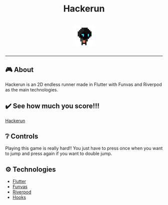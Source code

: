 <h1 align="center">Hackerun</h1>
<br>
<div align="center">
    <img src="./assets/Hacker.gif" alt="Hacker running" width="64" height="64"/>
</div>
<br>
<hr>

## :video_game: About

Hackerun is an 2D endless runner made in Flutter with Funvas and Riverpod as the main technologies.

## :heavy_check_mark: See how much you score!!!
[Hackerun](https://namzug16.github.io/hackerun/)

## :grey_question: Controls
Playing this game is really hard!! You just have to press once when you want to jump and press again 
if you want to double jump.

## :gear: Technologies
- [Flutter](https://flutter.dev/)
- [Funvas](https://pub.dev/packages/funvas)
- [Riverpod](https://pub.dev/packages/riverpod)
- [Hooks](https://pub.dev/packages/flutter_hooks)